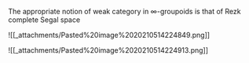












The appropriate notion of weak category in ∞-groupoids is that of Rezk complete Segal space

![[_attachments/Pasted%20image%2020210514224849.png]]

![[_attachments/Pasted%20image%2020210514224913.png]]
